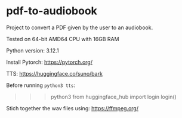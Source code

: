# pdf-to-audiobook

Project to convert a PDF given by the user to an audiobook.

Tested on 64-bit AMD64 CPU with 16GB RAM

Python version:
3.12.1

Install Pytorch:
https://pytorch.org/

TTS:
https://huggingface.co/suno/bark

Before running `python3 tts`:
>>> python3
>>> from huggingface_hub import login
>>> login()
<Enter hugging face token>

Stich together the wav files using:
https://ffmpeg.org/
